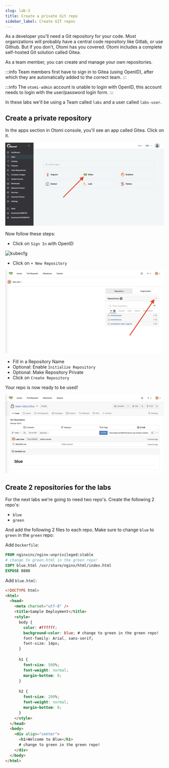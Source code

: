 ```yaml
---
slug: lab-3
title: Create a private Git repo
sidebar_label: Create GIT repos
---
```


As a developer you'll need a Git repository for your code. Most organizations will probably have a central code repository like Gitlab, or use Github. But if you don't, Otomi has you covered. Otomi includes a complete self-hosted Git solution called Gitea.

As a team member, you can create and manage your own repositories.

:::info
Team members first have to sign in to Gitea (using OpenID), after which they are automatically added to the correct team.
:::

:::info
The `otomi-admin` account is unable to login with OpenID, this account needs to login with the user/password login form.
:::

In these labs we'll be using a Team called `labs` and a user called `labs-user`.

## Create a private repository

In the apps section in Otomi console, you'll see an app called Gitea. Click on it.

![kubecfg](../../img/team-app-gitea.png)

Now follow these steps:

- Click on `Sign In` with OpenID

![kubecfg](../../img/gitea-openid.png)

- Click on `+ New Repository`

![kubecfg](../../img/new-gitea-repo.png)

- Fill in a Repository Name
- Optional: Enable `Initialize Repository`
- Optional: Make Repository Private
- Click on `Create Repository`

Your repo is now ready to be used!

![kubecfg](../../img/new-gitea-repo-ready.png)

## Create 2 repositories for the labs

For the next labs we're going to need two repo's. Create the following 2 repo's:

- `blue`
- `green`

And add the following 2 files to each repo. Make sure to change `blue` to `green` in the `green` repo:

Add `Dockerfile`:

```Dockerfile
FROM nginxinc/nginx-unprivileged:stable
# change to green.html in the green repo!
COPY blue.html /usr/share/nginx/html/index.html
EXPOSE 8080
```

Add `blue.html`:

```html
<!DOCTYPE html>
<html>
  <head>
    <meta charset="utf-8" />
    <title>Sample Deployment</title>
    <style>
      body {
        color: #ffffff;
        background-color: blue; # change to green in the green repo!
        font-family: Arial, sans-serif;
        font-size: 14px;
      }

      h1 {
        font-size: 500%;
        font-weight: normal;
        margin-bottom: 0;
      }

      h2 {
        font-size: 200%;
        font-weight: normal;
        margin-bottom: 0;
      }
    </style>
  </head>
  <body>
    <div align="center">
      <h1>Welcome to Blue</h1>
      # change to green in the green repo!
    </div>
  </body>
</html>
```
